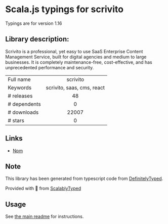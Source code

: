 
# Scala.js typings for scrivito

Typings are for version 1.16

## Library description:
Scrivito is a professional, yet easy to use SaaS Enterprise Content Management Service, built for digital agencies and medium to large businesses. It is completely maintenance-free, cost-effective, and has unprecedented performance and security.

|                    |                 |
| ------------------ | :-------------: |
| Full name          | scrivito |
| Keywords           | scrivito, saas, cms, react |
| # releases         | 48 |
| # dependents       | 0 |
| # downloads        | 22007 |
| # stars            | 0 |

## Links
- [Npm](https://www.npmjs.com/package/scrivito)
    


## Note
This library has been generated from typescript code from [DefinitelyTyped](https://definitelytyped.org).

Provided with :purple_heart: from [ScalablyTyped](https://github.com/oyvindberg/ScalablyTyped)

## Usage
See [the main readme](../../readme.md) for instructions.


